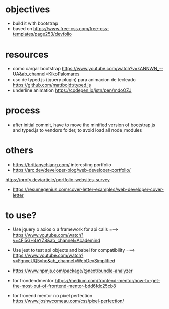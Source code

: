 # objectives
- build it with bootstrap
- based on https://www.free-css.com/free-css-templates/page253/devfolio

# resources
- como cargar bootstrap https://www.youtube.com/watch?v=kANNWN_--UA&ab_channel=KikoPalomares
- uso de typed.js (jquery plugin) para animacion de tecleado https://github.com/mattboldt/typed.js
- underline animation https://codepen.io/jstn/pen/mdoOZJ

# process
- after initial commit, have to move the minified version of bootstrap.js and typed.js to vendors folder, 
to avoid load all node_modules

# others
- https://brittanychiang.com/ interesting portfolio
- https://arc.dev/developer-blog/web-developer-portfolio/

https://profy.dev/article/portfolio-websites-survey

- https://resumegenius.com/cover-letter-examples/web-developer-cover-letter


# to use?
- Use jquery o axios o a framework for api calls ===> https://www.youtube.com/watch?v=4Fl5GH4eYZ8&ab_channel=Academind
- Use jest to test api objects and babel for compatibility ===> https://www.youtube.com/watch?v=FgnxcUQ5vho&ab_channel=WebDevSimplified
- https://www.npmjs.com/package/@next/bundle-analyzer

- for frondendmentor https://medium.com/frontend-mentor/how-to-get-the-most-out-of-frontend-mentor-bdd6fdc25cb8
- for fronend mentor no pixel perfection https://www.joshwcomeau.com/css/pixel-perfection/